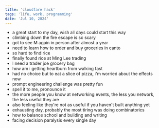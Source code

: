 ```yaml
---
title: 'cloudfare hack'
tags: 'life, work, programming'
date: 'Jul 10, 2024'
---
```


- a great start to my day, wish all days could start this way
- climbing down the fire escape is so scary
- got to see M again in person after almost a year
- need to learn how to order and buy groceries in canto
- so hard to find rice
- finally found rice at Ming Lee trading
- I need a trader joe grocery bag
- how am i getting heartburn from walking fast
- had no choice but to eat a slice of pizza, i'm worried about the effects now
- prompt engineering challenge was pretty fun
- spell it to me, pronounce it
- the more people you know at networking events, the less you network, the less useful they are
- also feeling like they're not as useful if you haven't built anything yet
- exhausting day, probably the most tiring was doing combinatorics
- how to balance school and building and writing
- facing decision paralysis every single day
